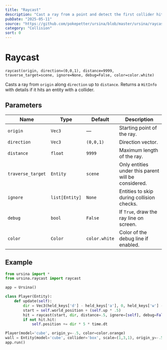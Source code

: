 ```yaml
---
title: "Raycast"
description: "Cast a ray from a point and detect the first collider hit."
pubDate: "2025-05-11"
source: "https://github.com/pokepetter/ursina/blob/master/ursina/raycast.py"
category: "Collision"
sort: 0
---
```


# Raycast

`raycast(origin, direction=(0,0,1), distance=9999, traverse_target=scene, ignore=None, debug=False, color=color.white)`

Casts a ray from `origin` along `direction` up to `distance`. Returns a `HitInfo` with details if it hits an entity with a collider.

## Parameters

| Name             | Type           | Default              | Description                                                                                     |
|------------------|----------------|----------------------|-------------------------------------------------------------------------------------------------|
| `origin`         | `Vec3`         | —                    | Starting point of the ray.                                                                      |
| `direction`      | `Vec3`         | `(0,0,1)`            | Direction vector.                                                                               |
| `distance`       | `float`        | `9999`               | Maximum length of the ray.                                                                      |
| `traverse_target`| `Entity`       | `scene`              | Only entities under this parent will be considered.                                             |
| `ignore`         | `list[Entity]` | `None`               | Entities to skip during collision checks.                                                       |
| `debug`          | `bool`         | `False`              | If `True`, draw the ray line on screen.                                                         |
| `color`          | `Color`        | `color.white`        | Color of the debug line if enabled.                                                             |

## Example

```python
from ursina import *
from ursina.raycast import raycast

app = Ursina()

class Player(Entity):
    def update(self):
        dir = Vec3(held_keys['d'] - held_keys['a'], 0, held_keys['w'] - held_keys['s']).normalized()
        start = self.world_position + (self.up * .5)
        hit = raycast(start, dir, distance=.5, ignore=[self], debug=False)
        if not hit.hit:
            self.position += dir * 5 * time.dt

Player(model='cube', origin_y=-.5, color=color.orange)
wall = Entity(model='cube', collider='box', scale=(1,3,1), origin_y=-.5, color=color.azure)
app.run()
```